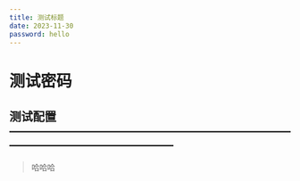 ```yaml
---
title: 测试标题
date: 2023-11-30
password: hello
---
```

# 测试密码

## 测试配置——————————————————————————————————————
> 哈哈哈